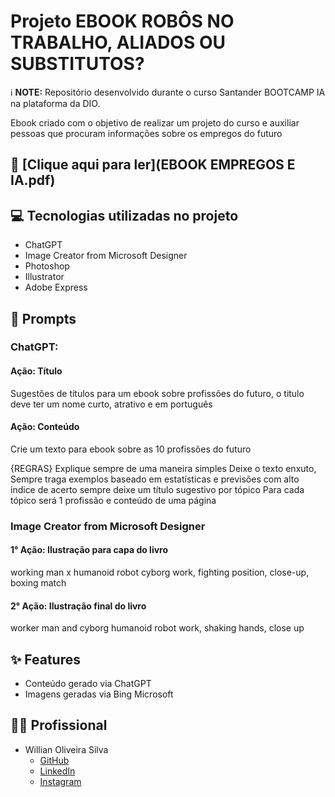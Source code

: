 # Projeto EBOOK ROBÔS NO TRABALHO, ALIADOS OU SUBSTITUTOS?

ℹ️ **NOTE:** Repositório desenvolvido durante o curso Santander BOOTCAMP IA na plataforma da DIO.

Ebook criado com o objetivo de realizar um projeto do curso e auxiliar pessoas que procuram informações sobre os empregos do futuro

## 📕 [Clique aqui para ler](EBOOK EMPREGOS E IA.pdf)

## 💻 Tecnologias utilizadas no projeto
- ChatGPT
- Image Creator from Microsoft Designer 
- Photoshop
- Illustrator
- Adobe Express

## 🧠 Prompts

### ChatGPT:
#### Ação: Título
Sugestões de títulos para um ebook sobre profissões do futuro, o titulo deve ter um nome curto, atrativo e em português

#### Ação: Conteúdo
Crie um texto para ebook sobre as 10 profissões do futuro

{REGRAS} 
Explique sempre de uma maneira simples
Deixe o texto enxuto,
Sempre traga exemplos baseado em estatísticas e previsões com alto indice de acerto
sempre deixe um título sugestivo por tópico
Para cada tópico será 1 profissão e conteúdo de uma página

###  Image Creator from Microsoft Designer 
#### 1° Ação: Ilustração para capa do livro
working man x humanoid robot cyborg work, fighting position, close-up, boxing match
#### 2° Ação: Ilustração final do livro
worker man and cyborg humanoid robot work, shaking hands, close up

## ✨ Features
- Conteúdo gerado via ChatGPT
- Imagens geradas via Bing Microsoft


## 👨‍💻 Profissional
- Willian Oliveira Silva
  - [GitHub](https://github.com/olians)
  - [LinkedIn](https://www.linkedin.com/in/willian-oliveira-silva-760684134/)
  - [Instagram](https://www.instagram.com/will_olivs/)

